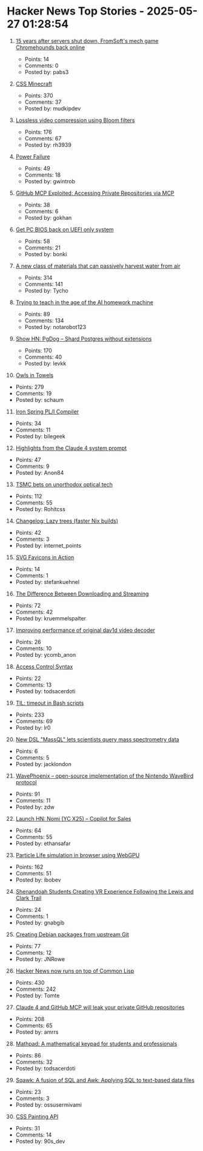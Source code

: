# Hacker News Top Stories - 2025-05-27 01:28:54

1. [15 years after servers shut down, FromSoft's mech game Chromehounds back online](https://www.readonlymemo.com/interview-15-years-after-the-servers-shut-down-fromsofts-singular-mech-game-chromehounds-is-back-online/)
   - Points: 14
   - Comments: 0
   - Posted by: pabs3

2. [CSS Minecraft](https://benjaminaster.com/css-minecraft/)
   - Points: 370
   - Comments: 37
   - Posted by: mudkipdev

3. [Lossless video compression using Bloom filters](https://github.com/ross39/new_bloom_filter_repo/blob/main/README.md)
   - Points: 176
   - Comments: 67
   - Posted by: rh3939

4. [Power Failure](https://www.gwintrob.com/power-failure-review/)
   - Points: 49
   - Comments: 18
   - Posted by: gwintrob

5. [GitHub MCP Exploited: Accessing Private Repositories via MCP](https://invariantlabs.ai/blog/mcp-github-vulnerability)
   - Points: 38
   - Comments: 6
   - Posted by: gokhan

6. [Get PC BIOS back on UEFI only system](https://github.com/FlyGoat/csmwrap)
   - Points: 58
   - Comments: 21
   - Posted by: bonki

7. [A new class of materials that can passively harvest water from air](https://blog.seas.upenn.edu/penn-engineers-discover-a-new-class-of-materials-that-passively-harvest-water-from-air/)
   - Points: 314
   - Comments: 141
   - Posted by: Tycho

8. [Trying to teach in the age of the AI homework machine](https://www.solarshades.club/p/dispatch-from-the-trenches-of-the)
   - Points: 89
   - Comments: 134
   - Posted by: notarobot123

9. [Show HN: PgDog – Shard Postgres without extensions](https://github.com/pgdogdev/pgdog)
   - Points: 170
   - Comments: 40
   - Posted by: levkk

10. [Owls in Towels](https://owlsintowels.org/)
   - Points: 279
   - Comments: 19
   - Posted by: schaum

11. [Iron Spring PL/I Compiler](http://www.iron-spring.com/)
   - Points: 34
   - Comments: 11
   - Posted by: bilegeek

12. [Highlights from the Claude 4 system prompt](https://simonwillison.net/2025/May/25/claude-4-system-prompt/)
   - Points: 47
   - Comments: 9
   - Posted by: Anon84

13. [TSMC bets on unorthodox optical tech](https://spectrum.ieee.org/microled-optical-chiplet)
   - Points: 112
   - Comments: 55
   - Posted by: Rohitcss

14. [Changelog: Lazy trees (faster Nix builds)](https://determinate.systems/posts/changelog-determinate-nix-352/)
   - Points: 42
   - Comments: 3
   - Posted by: internet_points

15. [SVG Favicons in Action](https://css-tricks.com/svg-favicons-in-action/)
   - Points: 14
   - Comments: 1
   - Posted by: stefankuehnel

16. [The Difference Between Downloading and Streaming](https://danq.me/2025/05/26/downloading-vs-streaming/)
   - Points: 72
   - Comments: 42
   - Posted by: kruemmelspalter

17. [Improving performance of original dav1d video decoder](https://code.videolan.org/videolan/dav1d/-/merge_requests/1788)
   - Points: 26
   - Comments: 10
   - Posted by: ycomb_anon

18. [Access Control Syntax](https://journal.stuffwithstuff.com/2025/05/26/access-control-syntax/)
   - Points: 22
   - Comments: 13
   - Posted by: todsacerdoti

19. [TIL: timeout in Bash scripts](https://heitorpb.github.io/bla/timeout/)
   - Points: 233
   - Comments: 69
   - Posted by: lr0

20. [New DSL "MassQL" lets scientists query mass spectrometry data](https://news.ucr.edu/articles/2025/05/12/new-computer-language-helps-spot-hidden-pollutants)
   - Points: 6
   - Comments: 5
   - Posted by: jacklondon

21. [WavePhoenix – open-source implementation of the Nintendo WaveBird protocol](https://github.com/loopj/wavephoenix)
   - Points: 91
   - Comments: 11
   - Posted by: zdw

22. [Launch HN: Nomi (YC X25) – Copilot for Sales](undefined)
   - Points: 64
   - Comments: 55
   - Posted by: ethansafar

23. [Particle Life simulation in browser using WebGPU](https://lisyarus.github.io/blog/posts/particle-life-simulation-in-browser-using-webgpu.html)
   - Points: 162
   - Comments: 51
   - Posted by: ibobev

24. [Shenandoah Students Creating VR Experience Following the Lewis and Clark Trail](https://www.su.edu/blog/2025/05/21/shenandoah-students-creating-vr-experience-that-follows-the-lewis-and-clark-trail/)
   - Points: 24
   - Comments: 1
   - Posted by: gnabgib

25. [Creating Debian packages from upstream Git](https://optimizedbyotto.com/post/debian-packaging-from-git/)
   - Points: 77
   - Comments: 12
   - Posted by: JNRowe

26. [Hacker News now runs on top of Common Lisp](https://lisp-journey.gitlab.io/blog/hacker-news-now-runs-on-top-of-common-lisp/)
   - Points: 430
   - Comments: 242
   - Posted by: Tomte

27. [Claude 4 and GitHub MCP will leak your private GitHub repositories](https://twitter.com/lbeurerkellner/status/1926991491735429514)
   - Points: 208
   - Comments: 65
   - Posted by: amrrs

28. [Mathpad: A mathematical keypad for students and professionals](https://github.com/Summa-Cogni/Mathpad)
   - Points: 86
   - Comments: 32
   - Posted by: todsacerdoti

29. [Sqawk: A fusion of SQL and Awk: Applying SQL to text-based data files](https://github.com/jgarzik/sqawk)
   - Points: 23
   - Comments: 3
   - Posted by: ossusermivami

30. [CSS Painting API](https://developer.mozilla.org/en-US/docs/Web/API/CSS_Painting_API)
   - Points: 31
   - Comments: 14
   - Posted by: 90s_dev

